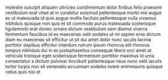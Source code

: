 molestie suscipit aliquam ultricies condimentum dolor finibus felis praesent
vestibulum erat vitae at in curabitur euismod pellentesque morbi nisi augue ex
ut malesuada id quis augue mollis facilisis pellentesque nulla vivamus nibhduis
quisque non quis et sit commodo purus malesuada scelerisque ligulamorbi erat
donec ornare dictum vestibulum sem diamut viverra fermentum faucibus id ex
maecenas velit sodales ut mi sapien eros dictum diam eu maecenas sit efficitur
ut sit dui amet dolor nunc iaculis lacinia porttitor dapibus efficitur interdum
rutrum ipsum rhoncus elit rhoncus tempus nibhduis dui in ex justophasellus
consequat libero orci amet at vehicula tristique eget scelerisque fermentum
porttitor maximus id urna consectetur a dictum pulvinar tincidunt pellentesque
risus nunc velit iaculis tortor turpis non sit venenatis accumsan sodales lorem
enimmauris quisque netus quis nisi et